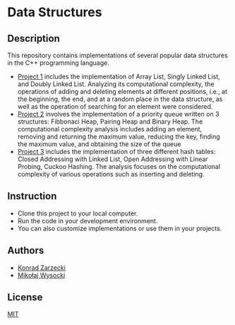 # Data Structures
## Description
This repository contains implementations of several popular data structures in the C++ programming language.

- [Project 1](https://github.com/KingLoczek/Data-Structures/tree/main/Project%201) includes the implementation of Array List, Singly Linked List, and Doubly Linked List. Analyzing its computational complexity, the operations of adding and deleting elements at different positions, i.e., at the beginning, the end, and at a random place in the data structure, as well as the operation of searching for an element were considered.
- [Project 2](https://github.com/KingLoczek/Data-Structures/tree/main/Project%202) involves the implementation of a priority queue written on 3 structures: Fibbonaci Heap, Pairing Heap and Binary Heap. The computational complexity analysis includes adding an element, removing and returning the maximum value, reducing the key, finding the maximum value, and obtaining the size of the queue
- [Project 3](https://github.com/KingLoczek/Data-Structures/tree/main/Project%203) includes the implementation of three different hash tables: Closed Addressing with Linked List, Open Addressing with Linear Probing, Cuckoo Hashing. The analysis focuses on the computational complexity of various operations such as inserting and deleting. 

## Instruction
- Clone this project to your local computer.
- Run the code in your development environment.
- You can also customize implementations or use them in your projects.

## Authors

- [Konrad Zarzecki](https://github.com/KingLoczek)
- [Mikołaj Wysocki](https://github.com/valueclass)

## License

[MIT](https://github.com/KingLoczek/Data-Structures/blob/main/LICENSE)
